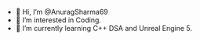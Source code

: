 - 👋 Hi, I’m @AnuragSharma69
- 👀 I’m interested in Coding.
- 🌱 I’m currently learning C++ DSA and Unreal Engine 5.

<!---
AnuragSharma69/AnuragSharma69 is a ✨ special ✨ repository because its `README.md` (this file) appears on your GitHub profile.
You can click the Preview link to take a look at your changes.
--->
